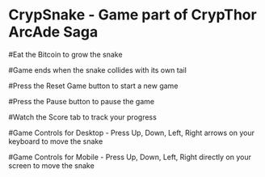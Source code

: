 # CrypSnake - Game part of CrypThor ArcAde Saga
#Eat the Bitcoin to grow the snake

#Game ends when the snake collides with its own tail

#Press the Reset Game button to start a new game

#Press the Pause button to pause the game 

#Watch the Score tab to track your progress

#Game Controls for Desktop - Press Up, Down, Left, Right arrows on your keyboard to move the snake

#Game Controls for Mobile - Press Up, Down, Left, Right directly on your screen to move the snake
